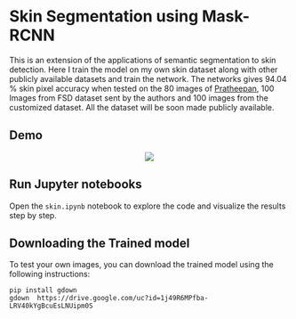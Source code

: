 # Skin Segmentation using Mask-RCNN

This is an extension of the applications of semantic segmentation to skin detection. Here I train the model on my own skin dataset along with other publicly available datasets and train the network. 
The networks gives 94.04 % skin pixel accuracy when tested on the 80 images of [Pratheepan](http://cs-chan.com/downloads_skin_dataset.html), 100 Images from FSD dataset sent by the authors and 100 images from the customized dataset.
All the dataset will be soon made publicly available.


## Demo
<p align="center">
<img src="https://github.com/anirudhtopiwala/Umbilicus_Skin_Detection/blob/master/Mask_RCNN/assets/skinseg-MaskRcnn.gif">
</p>


## Run Jupyter notebooks
Open the `skin.ipynb` notebook to explore the code and visualize the results step by step.

## Downloading the Trained model
To test your own images, you can download the trained model using the following instructions:
```
pip install gdown
gdown  https://drive.google.com/uc?id=1j49R6MPfba-LRV40kYgBcuEsLNUipm0S
```
